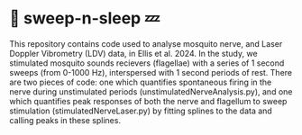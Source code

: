 # 🧹 sweep-n-sleep 💤
This repository contains code used to analyse mosquito nerve, and Laser Doppler Vibrometry (LDV) data, in Ellis et al. 2024. In the study, we stimulated mosquito sounds recievers (flagellae) with a series of 1 second sweeps (from 0-1000 Hz), interspersed with 1 second periods of rest. There are two pieces of code: one which quantifies spontaneous firing in the nerve during unstimulated periods (unstimulatedNerveAnalysis.py), and one which quantifies peak responses of both the nerve and flagellum to sweep stimulation (stimulatedNerveLaser.py) by fitting splines to the data and calling peaks in these splines.
